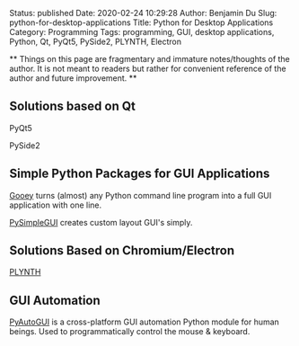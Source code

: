 Status: published
Date: 2020-02-24 10:29:28
Author: Benjamin Du
Slug: python-for-desktop-applications
Title: Python for Desktop Applications
Category: Programming
Tags: programming, GUI, desktop applications, Python, Qt, PyQt5, PySide2, PLYNTH, Electron

**
Things on this page are fragmentary and immature notes/thoughts of the author.
It is not meant to readers but rather for convenient reference of the author and future improvement.
**

## Solutions based on Qt

PyQt5

PySide2

## Simple Python Packages for GUI Applications

[Gooey](https://github.com/chriskiehl/Gooey)
turns (almost) any Python command line program 
into a full GUI application with one line.

[PySimpleGUI](https://github.com/PySimpleGUI/PySimpleGUI)
creates custom layout GUI's simply.


## Solutions Based on Chromium/Electron

[PLYNTH](https://www.plynth.net/)

## GUI Automation

[PyAutoGUI](https://github.com/asweigart/pyautogui)
is a cross-platform GUI automation Python module for human beings. 
Used to programmatically control the mouse & keyboard.

